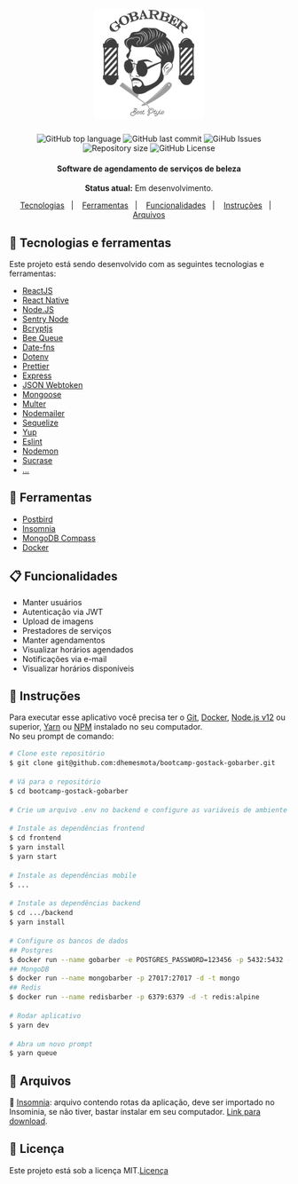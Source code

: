<h1 align="center">
  <img alt="GoBarber" title="GoBarber" src=".github/logo.png" width="200px" />
  <br>
</h1>

<p align="center">
  <img alt="GitHub top language" src="https://img.shields.io/github/languages/top/dhemesmota/bootcamp-gostack-gobarber">
  
  <img alt="GitHub last commit" src="https://img.shields.io/github/last-commit/dhemesmota/bootcamp-gostack-gobarber">
  
  <img alt="GiHub Issues" src="https://img.shields.io/github/issues/dhemesmota/bootcamp-gostack-gobarber" >
  
  <img alt="Repository size" src="https://img.shields.io/github/repo-size/dhemesmota/bootcamp-gostack-gobarber">
  
  <img alt="GitHub License" src="https://img.shields.io/github/license/dhemesmota/bootcamp-gostack-gobarber">

</p>

<h4 align="center">Software de agendamento de serviços de beleza</h4>
<p align="center"><strong>Status atual:</strong> Em desenvolvimento.</p>


<p align="center">
  <a href="#rocket-tecnologias">Tecnologias</a>&nbsp;&nbsp;&nbsp;|&nbsp;&nbsp;&nbsp;
  <a href="#wrench-ferramentas">Ferramentas</a>&nbsp;&nbsp;&nbsp;|&nbsp;&nbsp;&nbsp;
  <a href="#clipboard-funcionalidades">Funcionalidades</a>&nbsp;&nbsp;&nbsp;|&nbsp;&nbsp;&nbsp;
  <a href="#page_with_curl-instruções">Instruções</a>&nbsp;&nbsp;&nbsp;|&nbsp;&nbsp;&nbsp;
  <a href="#paperclip-arquivos">Arquivos</a>
</p>


## :rocket: Tecnologias e ferramentas

Este projeto está sendo desenvolvido com as seguintes tecnologias e ferramentas:

- [ReactJS][reactjs]
- [React Native][react-native]
- [Node.JS][nodejs]
- [Sentry Node][sentrynode]
- [Bcryptjs][bcryptjs]
- [Bee Queue][bee-queue]
- [Date-fns][date-fns]
- [Dotenv][dotenv]
- [Prettier][prettier]
- [Express][express]
- [JSON Webtoken][jsonwebtoken]
- [Mongoose][mongoose]
- [Multer][multer]
- [Nodemailer][nodemailer]
- [Sequelize][sequelize]
- [Yup][yup]
- [Eslint][eslint]
- [Nodemon][nodemon]
- [Sucrase][sucrase]
- [...][...]

## :wrench: Ferramentas

- [Postbird][postbird]
- [Insomnia][insomnia]
- [MongoDB Compass][mongodb-compass]
- [Docker][docker]


## :clipboard: Funcionalidades
- Manter usuários
- Autenticação via JWT
- Upload de imagens
- Prestadores de serviços
- Manter agendamentos
- Visualizar horários agendados
- Notificações via e-mail
- Visualizar horários disponíveis

## :page_with_curl: Instruções 
Para executar esse aplicativo você precisa ter o [Git](https://git-scm.com), [Docker](https://www.docker.com), [Node.js v12][nodejs] ou superior, [Yarn](https://yarnpkg.com) ou [NPM](https://www.npmjs.com/get-npm) instalado no seu computador.<br>
No seu prompt de comando:
```bash
# Clone este repositório
$ git clone git@github.com:dhemesmota/bootcamp-gostack-gobarber.git

# Vá para o repositório
$ cd bootcamp-gostack-gobarber

# Crie um arquivo .env no backend e configure as variáveis de ambiente

# Instale as dependências frontend
$ cd frontend
$ yarn install
$ yarn start

# Instale as dependências mobile
$ ...

# Instale as dependências backend
$ cd .../backend
$ yarn install

# Configure os bancos de dados
## Postgres
$ docker run --name gobarber -e POSTGRES_PASSWORD=123456 -p 5432:5432 -d postgres:11
## MongoDB
$ docker run --name mongobarber -p 27017:27017 -d -t mongo
## Redis
$ docker run --name redisbarber -p 6379:6379 -d -t redis:alpine

# Rodar aplicativo
$ yarn dev

# Abra um novo prompt
$ yarn queue
```

## :paperclip: Arquivos
:pushpin: [Insomnia](https://github.com/dhemesmota/bootcamp-gostack-gobarber/blob/master/Insomnia.json): arquivo contendo rotas da aplicação, deve ser importado no Insominia, se não tiver, bastar instalar em seu computador. [Link para download](https://insomnia.rest).

## :memo: Licença
Este projeto está sob a licença MIT.[Licença](https://github.com/dhemesmota/bootcamp-gostack-gobarber/blob/master/LICENSE.md)

[reactjs]: https://pt-br.reactjs.org/
[react-native]: https://facebook.github.io/react-native/
[nodejs]: https://nodejs.org/en/
[react-router-dom]: https://www.npmjs.com/package/react-router-dom
[react-toastify]: https://github.com/fkhadra/react-toastify
[styled-components]: https://www.styled-components.com/
[eslint]: https://eslint.org/
[prettier]: https://prettier.io/
[axios]: https://github.com/axios/axios
[sentrynode]: https://www.npmjs.com/package/@sentry/node
[bcryptjs]: https://www.npmjs.com/package/bcryptjs
[bee-queue]: https://github.com/bee-queue/bee-queue
[date-fns]: https://date-fns.org/
[dotenv]: https://www.npmjs.com/package/dotenv
[express]: https://expressjs.com/pt-br/
[jsonwebtoken]: https://github.com/auth0/node-jsonwebtoken
[mongoose]: https://mongoosejs.com/
[multer]: https://github.com/expressjs/multer
[nodemailer]: https://nodemailer.com/about/
[sequelize]: https://sequelize.org/
[yup]: https://github.com/jquense/yup
[nodemon]: https://nodemon.io/
[sucrase]: https://github.com/alangpierce/sucrase

[...]: https://github.com/dhemesmota/gympoint

[postbird]: https://electronjs.org/apps/postbird
[mongodb-compass]: https://www.mongodb.com/products/compass
[insomnia]: https://insomnia.rest
[docker]: https://docs.docker.com/docker-for-windows/install/
